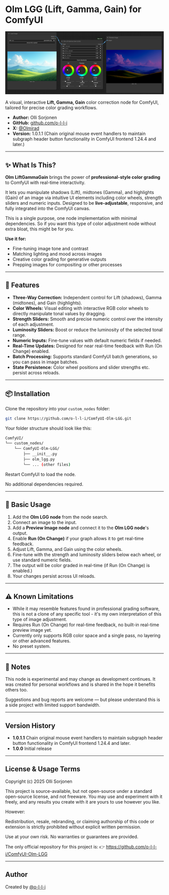 # Olm LGG (Lift, Gamma, Gain) for ComfyUI

![Olm LGG splash](./assets/olm_lgg_splash.png)

A visual, interactive **Lift, Gamma, Gain** color correction node for ComfyUI, tailored for precise color grading workflows.

- **Author:** Olli Sorjonen
- **GitHub:** [github.com/o-l-l-i](https://github.com/o-l-l-i)
- **X:** [@Olmirad](https://x.com/Olmirad)
- **Version:** 1.0.1.1 (Chain original mouse event handlers to maintain subgraph header button functionality in ComfyUI frontend 1.24.4 and later.)

---

## ✨ What Is This?

**Olm LiftGammaGain** brings the power of **professional-style color grading** to ComfyUI with real-time interactivity.

It lets you manipulate shadows (Lift), midtones (Gamma), and highlights (Gain) of an image via intuitive UI elements including color wheels, strength sliders and numeric inputs. Designed to be **live-adjustable**, responsive, and fully integrated into the ComfyUI canvas.

This is a single purpose, one node implementation with minimal dependencies. So if you want this type of color adjustment node without extra bloat, this might be for you.

**Use it for:**

- Fine-tuning image tone and contrast
- Matching lighting and mood across images
- Creative color grading for generative outputs
- Prepping images for compositing or other processes

---

## 🎨 Features

- **Three-Way Correction:** Independent control for Lift (shadows), Gamma (midtones), and Gain (highlights).
- **Color Wheels:** Visual editing with interactive RGB color wheels to directly manipulate tonal values by dragging.
- **Strength Sliders:** Smooth and precise numeric control over the intensity of each adjustment.
- **Luminosity Sliders:** Boost or reduce the luminosity of the selected tonal range.
- **Numeric Inputs:** Fine-tune values with default numeric fields if needed.
- **Real-Time Updates:** Designed for near real-time feedback with Run (On Change) enabled.
- **Batch Processing:** Supports standard ComfyUI batch generations, so you can pass in image batches.
- **State Persistence:** Color wheel positions and slider strengths etc. persist across reloads.

---

## 📦 Installation

Clone the repository into your `custom_nodes` folder:

```bash
git clone https://github.com/o-l-l-i/ComfyUI-Olm-LGG.git
```

Your folder structure should look like this:

```bash
ComfyUI/
└── custom_nodes/
    └── ComfyUI-Olm-LGG/
        ├── __init__.py
        ├── olm_lgg.py
        └── ... (other files)
```

Restart ComfyUI to load the node.

No additional dependencies required.

---

## 🧪 Basic Usage
1. Add the **Olm LGG node** from the node search.
2. Connect an image to the input.
3. Add a **Preview Image node** and connect it to the **Olm LGG node**'s output.
4. Enable **Run (On Change)** if your graph allows it to get real-time feedback.
5. Adjust Lift, Gamma, and Gain using the color wheels.
6. Fine-tune with the strength and luminosity sliders below each wheel, or use standard numeric fields.
7. The output will be color graded in real-time (if Run (On Change) is enabled.)
8. Your changes persist across UI reloads.

---

## ⚠️ Known Limitations

- While it may resemble features found in professional grading software, this is not a clone of any specific tool - it's my own interpretation of this type of image adjustment.
- Requires Run (On Change) for real-time feedback, no built-in real-time preview image yet.
- Currently only supports RGB color space and a single pass, no layering or other advanced features.
- No preset system.

---

## 💬 Notes

This node is experimental and may change as development continues. It was created for personal workflows and is shared in the hope it benefits others too.

Suggestions and bug reports are welcome — but please understand this is a side project with limited support bandwidth.

---

## Version History

- **1.0.1.1** Chain original mouse event handlers to maintain subgraph header button functionality in ComfyUI frontend 1.24.4 and later.
- **1.0.0** Initial release

---


## License & Usage Terms

Copyright (c) 2025 Olli Sorjonen

This project is source-available, but not open-source under a standard open-source license, and not freeware.
You may use and experiment with it freely, and any results you create with it are yours to use however you like.

However:

Redistribution, resale, rebranding, or claiming authorship of this code or extension is strictly prohibited without explicit written permission.

Use at your own risk. No warranties or guarantees are provided.

The only official repository for this project is: 👉 https://github.com/o-l-l-i/ComfyUI-Olm-LGG

---

## Author

Created by [@o-l-l-i](https://github.com/o-l-l-i)